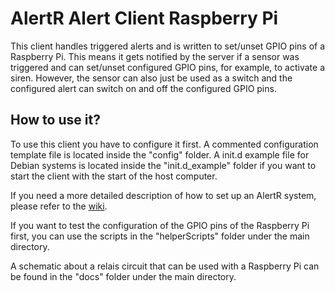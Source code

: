 # AlertR Alert Client Raspberry Pi

This client handles triggered alerts and is written to set/unset GPIO pins of a Raspberry Pi. This means it gets notified by the server if a sensor was triggered and can set/unset configured GPIO pins, for example, to activate a siren. However, the sensor can also just be used as a switch and the configured alert can switch on and off the configured GPIO pins.


## How to use it?

To use this client you have to configure it first. A commented configuration template file is located inside the "config" folder. A init.d example file for Debian systems is located inside the "init.d_example" folder if you want to start the client with the start of the host computer.

If you need a more detailed description of how to set up an AlertR system, please refer to the [wiki](https://github.com/sqall01/alertR/wiki).

If you want to test the configuration of the GPIO pins of the Raspberry Pi first, you can use the scripts in the "helperScripts" folder under the main directory.

A schematic about a relais circuit that can be used with a Raspberry Pi can be found in the "docs" folder under the main directory.